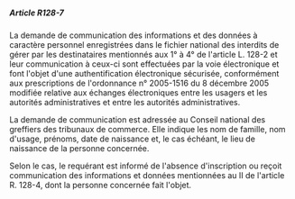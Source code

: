 ##### Article R128-7

La demande de communication des informations et des données à caractère personnel enregistrées dans le fichier national des interdits de gérer par les destinataires mentionnés aux 1° à 4° de l'article L. 128-2 et leur communication à ceux-ci sont effectuées par la voie électronique et font l'objet d'une authentification électronique sécurisée, conformément aux prescriptions de l'ordonnance n° 2005-1516 du 8 décembre 2005 modifiée relative aux échanges électroniques entre les usagers et les autorités administratives et entre les autorités administratives.

La demande de communication est adressée au Conseil national des greffiers des tribunaux de commerce. Elle indique les nom de famille, nom d'usage, prénoms, date de naissance et, le cas échéant, le lieu de naissance de la personne concernée.

Selon le cas, le requérant est informé de l'absence d'inscription ou reçoit communication des informations et données mentionnées au II de l'article R. 128-4, dont la personne concernée fait l'objet.

